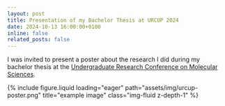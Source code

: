 ```yaml
---
layout: post
title: Presentation of my Bachelor Thesis at URCUP 2024
date: 2024-10-13 16:00:00+0100
inline: false
related_posts: false
---
```


I was invited to present a poster about the research I did during my bachelor thesis at the <a href="https://urcup.cup.uni-muenchen.de/">Undergraduate Research Conference on Molecular Sciences</a>.

{% include figure.liquid loading="eager" path="assets/img/urcup-poster.png" title="example image" class="img-fluid z-depth-1" %}

